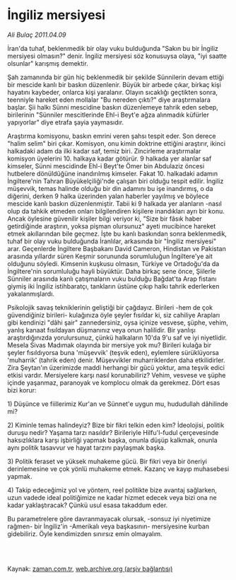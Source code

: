 # İngiliz mersiyesi

*Ali Bulaç 2011.04.09*

<td class="columnist-detail">
<p>İran'da tuhaf, beklenmedik bir olay vuku bulduğunda "Sakın bu bir İngiliz mersiyesi olmasın?" denir. İngiliz mersiyesi söz konusuysa olaya, "iyi saatte olsunlar" karışmış demektir.</p>
<p>
<div id="haberMetinDiv">
<p>Şah zamanında bir gün hiç beklenmedik bir şekilde Sünnilerin devam ettiği bir mescide kanlı bir baskın düzenlenir. Büyük bir arbede çıkar, birkaç kişi hayatını kaybeder, onlarca kişi yaralanır. Olayın sıcaklığı geçtikten sonra, teenniyle hareket eden mollalar "Bu nereden çıktı?" diye araştırmalara başlar. Şii halkı Sünni mescidine baskın düzenlemeye tahrik eden sebep, birilerinin "Sünniler mescitlerinde Ehl-i Beyt'e ağza alınmadık küfürler yapıyorlar" diye etrafa şayia yaymasıdır.
<p>Araştırma komisyonu, baskın emrini veren şahsı tespit eder. Son derece "halim selim" biri çıkar. Komisyon, onu kimin doktrine ettiğini araştırır, ikinci halkadaki adam da ilki kadar saf, temiz biri. Zincirleme araştırmalar komisyon üyelerini 10. halkaya kadar götürür. 9 halkada yer alanlar saf kimseler, Sünni mescidinde Ehl-i Beyt'te Ömer bin Abdulaziz öncesi hutbelere dönüldüğüne inandırılmış kimseler. Fakat 10. halkadaki adamın İngiltere'nin Tahran Büyükelçiliği'nde çalışan biri olduğu tespit edilir. İngiliz müşevvik, temas halinde olduğu bir din adamını bu işe inandırmış, o da diğerini, derken 9 halka üzerinden yalan haberler yayılmış ve böylece mescide kanlı baskın düzenlenmiştir. Tabii ki 9 halkada yer alanların -nasıl olup da tahkik etmeden onları bilgilendiren kişilere inandıkları ayrı bir konu. Ancak öylesine güvenilir kişiler bilgi veriyor ki, "Size bir fâsık haber getirdiğinde araştırın, yoksa pişman olursunuz" ayeti mucibince hareket etmek akıllarından bile geçmez. İşte bu kanlı baskından sonra beklenmedik, tuhaf bir olay vuku bulduğunda İranlılar, arkasında bir "İngiliz mersiyesi" arar. Geçenlerde İngiltere Başbakanı David Cameron, Hindistan ve Pakistan arasında yıllardır süren Keşmir sorununda sorumluluğun İngiltere'ye ait olduğunu söyledi. Kimsenin kuşkusu olmasın, Türkiye ve Ortadoğu'da da İngiltere'nin sorumluluğu hayli büyüktür. Daha birkaç sene önce, Şiilerle Sünniler arasında kanlı çatışmaların vuku bulduğu Bağdat'ta Arap fistanı giymiş iki İngiliz istihbaratçı, tankların üstüne çıkıp halkı tahrik ederlerken yakalanmışlardı.
<p>Psikolojik savaş tekniklerinin geliştiği bir çağdayız. Birileri -hem de çok güvendiğiniz birileri- kulağınıza öyle şeyler fısıldar ki, siz cahiliye Arapları gibi kendinizi "dâhi şair" zannedersiniz, oysa içinize vesvese, şüphe, vehim, yanlış kanaat fısıldayan düşmanınız veya onun halilidir. Bir yanlışı araştırdığınızda yorulursunuz, çünkü halkaların 10'da 9'u saf ve iyi niyetlidir. Mesela Sivas Madımak olayında bir mersiye yok mu? Birileri kulağa bir şeyler fısıldıyorsa buna 'müşevvik' (teşvik eden), eylemlere sürüklüyorsa 'muharrik' (tahrik eden) denir. Müşevvikler muharriklerden daha etkilidirler. Zira Şeytan'ın üzerimizde maddi herhangi bir gücü yoktur, ama teşvik edici etkisi vardır. Mersiyelere karşı nasıl korunabiliriz? Vehim, vesvese ve şüphe içinde yaşanmaz, paranoyak ve komplocu olmak da gerekmez. Dört esas bizi korur:
<p>1) Düşünce ve fiillerimiz Kur'an ve Sünnet'e uygun mu, hududullah dâhilinde mi?
<p>2) Kiminle temas halindeyiz? Bize bir fikri telkin eden kim? İdeolojisi, politik duruşu nedir? Yaşama tarzı nasıldır? Birileriyle Hilfu'l-fudul çerçevesinde haksızlıklara karşı işbirliği yapmak başka, onunla düşüp kalkmak, onunla aynı politik tasavvur ve hayat tarzını paylaşmak başka.
<p>3) Politik feraset ve yüksek muhakeme gücü. Bir fikri veya bir öneriyi derinlemesine ve çok yönlü muhakeme etmek. Kazanç ve kayıp muhasebesi yapmak. 
<p>4) Takip edeceğimiz yol ve yöntem, reel politikte bize avantaj sağlarken, uzun vadede ideal politiğimize ne kadar hizmet edecek veya bizi ona ne kadar yaklaştıracak? Çünkü usul esasa takaddum eder.
<p>Bu parametrelere göre davranmayacak olursak, -sonsuz iyi niyetimize rağmen- bir İngiliz'in -Amerikalı veya başkasının- mersiyesine kurban gidebiliriz. Öyle kendimizden sınırsız emin olmayalım.</p></p></p></p></p></p></p></p></div>
</p>


<p><br>
		 </br></p></td>

Kaynak: [zaman.com.tr](http://zaman.com.tr/yazar.do?yazino=1119196), [web.archive.org (arşiv bağlantısı)](http://web.archive.org/web/20110616014243/http://www.zaman.com.tr:80/yazar.do?yazino=1119196)

